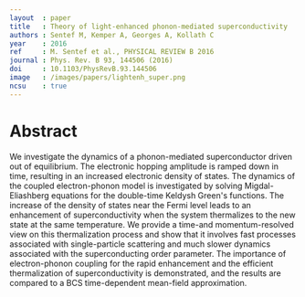 ```yaml
---
layout  : paper
title   : Theory of light-enhanced phonon-mediated superconductivity
authors : Sentef M, Kemper A, Georges A, Kollath C
year    : 2016
ref     : M. Sentef et al., PHYSICAL REVIEW B 2016
journal : Phys. Rev. B 93, 144506 (2016)
doi     : 10.1103/PhysRevB.93.144506
image   : /images/papers/lightenh_super.png
ncsu    : true
---
```


# Abstract

We investigate the dynamics of a phonon-mediated superconductor driven out of equilibrium. The electronic hopping amplitude is ramped down in time, resulting in an increased electronic density of states. The dynamics of the coupled electron-phonon model is investigated by solving Migdal-Eliashberg equations for the double-time Keldysh Green's functions. The increase of the density of states near the Fermi level leads to an enhancement of superconductivity when the system thermalizes to the new state at the same temperature. We provide a time-and momentum-resolved view on this thermalization process and show that it involves fast processes associated with single-particle scattering and much slower dynamics associated with the superconducting order parameter. The importance of electron-phonon coupling for the rapid enhancement and the efficient thermalization of superconductivity is demonstrated, and the results are compared to a BCS time-dependent mean-field approximation.
